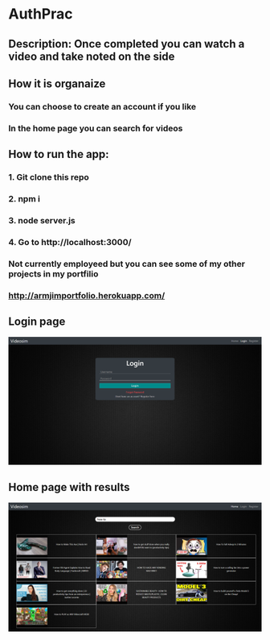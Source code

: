 # AuthPrac

## Description: Once completed you can watch a video and take noted on the side

## How it is organaize
### You can choose to create an account if you like
### In the home page you can search for videos

## How to run the app:
### 1. Git clone this repo
### 2. npm i
### 3. node server.js
### 4. Go to http://localhost:3000/

### Not currently employeed but you can see some of my other projects in my portfilio
### http://armjimportfolio.herokuapp.com/

## Login page
![Login Page Image](loginPage.png)

## Home page with results
![home Page Image](homePage.png)
